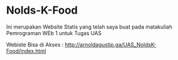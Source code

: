 # Nolds-K-Food
Ini merupakan Website Statis yang telah saya buat pada matakuliah Pemrograman WEb 1 untuk Tugas UAS

Webiste Bisa di Akses : http://arnoldagustip.ga/UAS_NoldsK-Food/index.html
